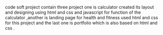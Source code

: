 code soft project contain three project one is calculator created its layout and designing using html and css and javascript for function of the calculator ,another is landing page for health and fitness used html and css for this project and the last one is portfolio which is also based on html and css .

